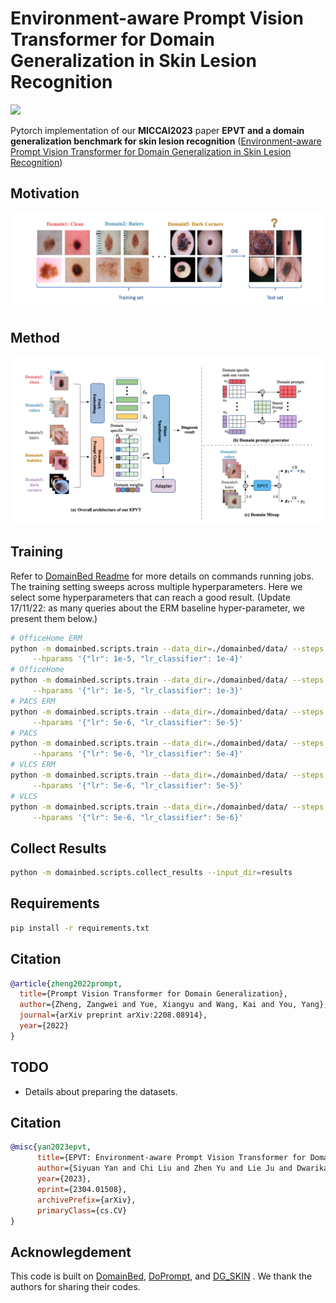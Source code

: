 # Environment-aware Prompt Vision Transformer for Domain Generalization in Skin Lesion Recognition

<a href=''><img src='https://arxiv.org/abs/2304.01508'></a>




Pytorch implementation of our **MICCAI2023** paper **EPVT and a domain generalization benchmark for skin lesion recognition** ([Environment-aware Prompt Vision Transformer for Domain Generalization in Skin Lesion Recognition](https://arxiv.org/pdf/2304.01508.pdf))
## Motivation
![alt text](image/motivation.png)
## Method
<img src="image/method.png" alt="My Image" width="800">

## Training

Refer to [DomainBed Readme](README_domainbed.md) for more details on commands running jobs. The training setting sweeps across multiple hyperparameters. Here we select some hyperparameters that can reach a good result. (Update 17/11/22: as many queries about the ERM baseline hyper-parameter, we present them below.)

```sh
# OfficeHome ERM
python -m domainbed.scripts.train --data_dir=./domainbed/data/ --steps 5001 --dataset OfficeHome --test_env 0/1/2/3 --algorithm DoPrompt --output_dir results/exp \
     --hparams '{"lr": 1e-5, "lr_classifier": 1e-4}'
# OfficeHome
python -m domainbed.scripts.train --data_dir=./domainbed/data/ --steps 5001 --dataset OfficeHome --test_env 0/1/2/3 --algorithm DoPrompt --output_dir results/exp \
     --hparams '{"lr": 1e-5, "lr_classifier": 1e-3}'
# PACS ERM
python -m domainbed.scripts.train --data_dir=./domainbed/data/ --steps 5001 --dataset PACS --test_env 0/2/3 --algorithm DoPrompt --output_dir results/exp \
     --hparams '{"lr": 5e-6, "lr_classifier": 5e-5}'
# PACS
python -m domainbed.scripts.train --data_dir=./domainbed/data/ --steps 5001 --dataset PACS --test_env 0/2/3 --algorithm DoPrompt --output_dir results/exp \
     --hparams '{"lr": 5e-6, "lr_classifier": 5e-4}'
# VLCS ERM
python -m domainbed.scripts.train --data_dir=./domainbed/data/ --steps 5001 --dataset VLCS --test_env 0/1/2/3 --algorithm DoPrompt --output_dir results/exp \
     --hparams '{"lr": 5e-6, "lr_classifier": 5e-5}'
# VLCS
python -m domainbed.scripts.train --data_dir=./domainbed/data/ --steps 5001 --dataset VLCS --test_env 0/1/2/3 --algorithm DoPrompt --output_dir results/exp \
     --hparams '{"lr": 5e-6, "lr_classifier": 5e-6}'
```

## Collect Results

```sh
python -m domainbed.scripts.collect_results --input_dir=results
```

## Requirements

```sh
pip install -r requirements.txt
```

## Citation

```bibtex
@article{zheng2022prompt,
  title={Prompt Vision Transformer for Domain Generalization},
  author={Zheng, Zangwei and Yue, Xiangyu and Wang, Kai and You, Yang},
  journal={arXiv preprint arXiv:2208.08914},
  year={2022}
}
```

## TODO

- Details about preparing the datasets.


## Citation

```bibtex
@misc{yan2023epvt,
      title={EPVT: Environment-aware Prompt Vision Transformer for Domain Generalization in Skin Lesion Recognition}, 
      author={Siyuan Yan and Chi Liu and Zhen Yu and Lie Ju and Dwarikanath Mahapatrainst and Victoria Mar and Monika Janda and Peter Soyer and Zongyuan Ge},
      year={2023},
      eprint={2304.01508},
      archivePrefix={arXiv},
      primaryClass={cs.CV}
}
```

## Acknowlegdement

This code is built on [DomainBed](https://github.com/facebookresearch/DomainBed), [DoPrompt](https://github.com/zhengzangw/DoPrompt), and [DG_SKIN](https://github.com/alceubissoto/artifact-generalization-skin) . We thank the authors for sharing their codes.
